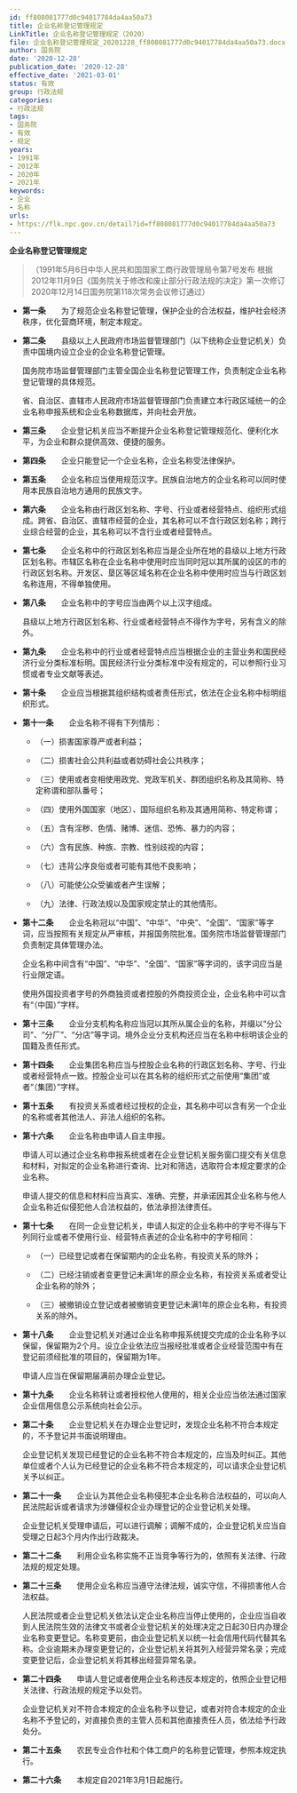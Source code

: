 ```yaml
---
id: ff808081777d0c94017784da4aa50a73
title: 企业名称登记管理规定
LinkTitle: 企业名称登记管理规定（2020）
file: 企业名称登记管理规定_20201228_ff808081777d0c94017784da4aa50a73.docx
author: 国务院
date: '2020-12-28'
publication_date: '2020-12-28'
effective_date: '2021-03-01'
status: 有效
group: 行政法规
categories:
- 行政法规
tags:
- 国务院
- 有效
- 规定
years:
- 1991年
- 2012年
- 2020年
- 2021年
keywords:
- 企业
- 名称
urls:
- https://flk.npc.gov.cn/detail?id=ff808081777d0c94017784da4aa50a73
---
```


**企业名称登记管理规定**

> （1991年5月6日中华人民共和国国家工商行政管理局令第7号发布 根据2012年11月9日《国务院关于修改和废止部分行政法规的决定》第一次修订 2020年12月14日国务院第118次常务会议修订通过）

- **第一条**　　为了规范企业名称登记管理，保护企业的合法权益，维护社会经济秩序，优化营商环境，制定本规定。

- **第二条**　　县级以上人民政府市场监督管理部门（以下统称企业登记机关）负责中国境内设立企业的企业名称登记管理。

  国务院市场监督管理部门主管全国企业名称登记管理工作，负责制定企业名称登记管理的具体规范。

  省、自治区、直辖市人民政府市场监督管理部门负责建立本行政区域统一的企业名称申报系统和企业名称数据库，并向社会开放。

- **第三条**　　企业登记机关应当不断提升企业名称登记管理规范化、便利化水平，为企业和群众提供高效、便捷的服务。

- **第四条**　　企业只能登记一个企业名称，企业名称受法律保护。

- **第五条**　　企业名称应当使用规范汉字。民族自治地方的企业名称可以同时使用本民族自治地方通用的民族文字。

- **第六条**　　企业名称由行政区划名称、字号、行业或者经营特点、组织形式组成。跨省、自治区、直辖市经营的企业，其名称可以不含行政区划名称；跨行业综合经营的企业，其名称可以不含行业或者经营特点。

- **第七条**　　企业名称中的行政区划名称应当是企业所在地的县级以上地方行政区划名称。市辖区名称在企业名称中使用时应当同时冠以其所属的设区的市的行政区划名称。开发区、垦区等区域名称在企业名称中使用时应当与行政区划名称连用，不得单独使用。

- **第八条**　　企业名称中的字号应当由两个以上汉字组成。

  县级以上地方行政区划名称、行业或者经营特点不得作为字号，另有含义的除外。

- **第九条**　　企业名称中的行业或者经营特点应当根据企业的主营业务和国民经济行业分类标准标明。国民经济行业分类标准中没有规定的，可以参照行业习惯或者专业文献等表述。

- **第十条**　　企业应当根据其组织结构或者责任形式，依法在企业名称中标明组织形式。

- **第十一条**　　企业名称不得有下列情形：

  - （一）损害国家尊严或者利益；

  - （二）损害社会公共利益或者妨碍社会公共秩序；

  - （三）使用或者变相使用政党、党政军机关、群团组织名称及其简称、特定称谓和部队番号；

  - （四）使用外国国家（地区）、国际组织名称及其通用简称、特定称谓；

  - （五）含有淫秽、色情、赌博、迷信、恐怖、暴力的内容；

  - （六）含有民族、种族、宗教、性别歧视的内容；

  - （七）违背公序良俗或者可能有其他不良影响；

  - （八）可能使公众受骗或者产生误解；

  - （九）法律、行政法规以及国家规定禁止的其他情形。

- **第十二条**　　企业名称冠以“中国”、“中华”、“中央”、“全国”、“国家”等字词，应当按照有关规定从严审核，并报国务院批准。国务院市场监督管理部门负责制定具体管理办法。

  企业名称中间含有“中国”、“中华”、“全国”、“国家”等字词的，该字词应当是行业限定语。

  使用外国投资者字号的外商独资或者控股的外商投资企业，企业名称中可以含有“（中国）”字样。

- **第十三条**　　企业分支机构名称应当冠以其所从属企业的名称，并缀以“分公司”、“分厂”、“分店”等字词。境外企业分支机构还应当在名称中标明该企业的国籍及责任形式。

- **第十四条**　　企业集团名称应当与控股企业名称的行政区划名称、字号、行业或者经营特点一致。控股企业可以在其名称的组织形式之前使用“集团”或者“（集团）”字样。

- **第十五条**　　有投资关系或者经过授权的企业，其名称中可以含有另一个企业的名称或者其他法人、非法人组织的名称。

- **第十六条**　　企业名称由申请人自主申报。

  申请人可以通过企业名称申报系统或者在企业登记机关服务窗口提交有关信息和材料，对拟定的企业名称进行查询、比对和筛选，选取符合本规定要求的企业名称。

  申请人提交的信息和材料应当真实、准确、完整，并承诺因其企业名称与他人企业名称近似侵犯他人合法权益的，依法承担法律责任。

- **第十七条**　　在同一企业登记机关，申请人拟定的企业名称中的字号不得与下列同行业或者不使用行业、经营特点表述的企业名称中的字号相同：

  - （一）已经登记或者在保留期内的企业名称，有投资关系的除外；

  - （二）已经注销或者变更登记未满1年的原企业名称，有投资关系或者受让企业名称的除外；

  - （三）被撤销设立登记或者被撤销变更登记未满1年的原企业名称，有投资关系的除外。

- **第十八条**　　企业登记机关对通过企业名称申报系统提交完成的企业名称予以保留，保留期为2个月。设立企业依法应当报经批准或者企业经营范围中有在登记前须经批准的项目的，保留期为1年。

  申请人应当在保留期届满前办理企业登记。

- **第十九条**　　企业名称转让或者授权他人使用的，相关企业应当依法通过国家企业信用信息公示系统向社会公示。

- **第二十条**　　企业登记机关在办理企业登记时，发现企业名称不符合本规定的，不予登记并书面说明理由。

  企业登记机关发现已经登记的企业名称不符合本规定的，应当及时纠正。其他单位或者个人认为已经登记的企业名称不符合本规定的，可以请求企业登记机关予以纠正。

- **第二十一条**　　企业认为其他企业名称侵犯本企业名称合法权益的，可以向人民法院起诉或者请求为涉嫌侵权企业办理登记的企业登记机关处理。

  企业登记机关受理申请后，可以进行调解；调解不成的，企业登记机关应当自受理之日起3个月内作出行政裁决。

- **第二十二条**　　利用企业名称实施不正当竞争等行为的，依照有关法律、行政法规的规定处理。

- **第二十三条**　　使用企业名称应当遵守法律法规，诚实守信，不得损害他人合法权益。

  人民法院或者企业登记机关依法认定企业名称应当停止使用的，企业应当自收到人民法院生效的法律文书或者企业登记机关的处理决定之日起30日内办理企业名称变更登记。名称变更前，由企业登记机关以统一社会信用代码代替其名称。企业逾期未办理变更登记的，企业登记机关将其列入经营异常名录；完成变更登记后，企业登记机关将其移出经营异常名录。

- **第二十四条**　　申请人登记或者使用企业名称违反本规定的，依照企业登记相关法律、行政法规的规定予以处罚。

  企业登记机关对不符合本规定的企业名称予以登记，或者对符合本规定的企业名称不予登记的，对直接负责的主管人员和其他直接责任人员，依法给予行政处分。

- **第二十五条**　　农民专业合作社和个体工商户的名称登记管理，参照本规定执行。

- **第二十六条**　　本规定自2021年3月1日起施行。
